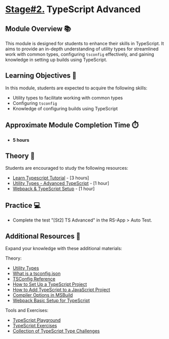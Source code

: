 # [Stage#2.](../../) TypeScript Advanced

## Module Overview 📚

This module is designed for students to enhance their skills in TypeScript. It aims to provide an in-depth understanding of utility types for streamlined work with common types, configuring `tsconfig` effectively, and gaining knowledge in setting up builds using TypeScript.

## Learning Objectives 🎯

In this module, students are expected to acquire the following skills:

- Utility types to facilitate working with common types
- Configuring `tsconfig`
- Knowledge of configuring builds using TypeScript

## Approximate Module Completion Time ⏱️

- **5 hours**

## Theory 📖

Students are encouraged to study the following resources:

- [Learn Typescript Tutorial](https://scrimba.com/learn/typescript) - [3 hours]
- [Utility Types - Advanced TypeScript](https://youtu.be/Fgcu_iB2X04?si=KzVUMpuuhnH92gRj) - [1 hour]
- [Webpack & TypeScript Setup](https://youtube.com/playlist?list=PL4cUxeGkcC9hOkGbwzgYFmaxB0WiduYJC) - [1 hour]

## Practice 💻

- Complete the test "[St2] TS Advanced" in the RS-App > Auto Test.

## Additional Resources 📘

Expand your knowledge with these additional materials:

Theory:

- [Utility Types](https://www.typescriptlang.org/docs/handbook/utility-types.html)
- [What is a tsconfig.json](https://www.typescriptlang.org/docs/handbook/tsconfig-json.html)
- [TSConfig Reference](https://www.typescriptlang.org/tsconfig)
- [How to Set Up a TypeScript Project](https://www.freecodecamp.org/news/how-to-set-up-a-typescript-project-67b427114884/)
- [How to Add TypeScript to a JavaScript Project](https://www.freecodecamp.org/news/how-to-add-typescript-to-a-javascript-project/)
- [Compiler Options in MSBuild](https://www.typescriptlang.org/docs/handbook/compiler-options-in-msbuild.html)
- [Webpack Basic Setup for TypeScript](https://webpack.js.org/guides/typescript/)

Tools and Exercises:

- [TypeScript Playground](https://www.typescriptlang.org/play/index.html)
- [TypeScript Exercises](https://typescript-exercises.github.io/)
- [Collection of TypeScript Type Challenges](https://github.com/type-challenges/type-challenges)
